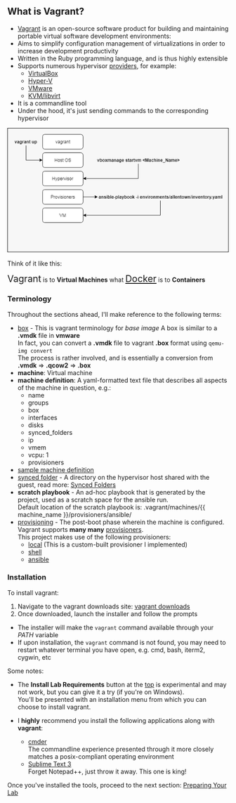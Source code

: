 <div id="vagrant_introduction" class="section">

## What is Vagrant?

* [Vagrant](https://www.vagrantup.com/) is an  open-source software product for building and 
maintaining portable virtual software development environments:
* Aims to simplify configuration management of virtualizations in order to increase development productivity 
* Written in the Ruby programming language, and is thus highly extensible
* Supports numerous hypervisor [providers](https://www.vagrantup.com/docs/providers/), for example:
    - [VirtualBox](https://www.vagrantup.com/docs/virtualbox/)
    - [Hyper-V](https://www.vagrantup.com/docs/hyperv/)
    - [VMware](https://www.vagrantup.com/docs/vmware/)
    - [KVM/libvirt](https://github.com/vagrant-libvirt/vagrant-libvirt)
* It is a commandline tool
* Under the hood, it's just sending commands to the corresponding hypervisor 

![Vagrant 'talking' to Virtualbox](lab1/assets/images/vagrant_up_diagram.png)

Think of it like this:

<span style="font-size: 1.5em">Vagrant</span> is to **Virtual Machines** what <span style="font-size: 1.5em">[Docker](https://www.docker.com/)</span> is to **Containers**

### Terminology

Throughout the sections ahead, I'll make reference to the following terms:

- [box](https://www.vagrantup.com/docs/boxes.html) - This is vagrant terminology for *base image*
A box is similar to a **.vmdk** file in **vmware**<br />
In fact, you can convert a **.vmdk** file to vagrant **.box** format using `qemu-img convert`<br />
The process is rather involved, and is essentially a conversion from **.vmdk** => **.qcow2** => **.box**
- **machine**: Virtual machine
- **machine definition**: A yaml-formatted text file that describes all aspects of the machine in question, e.g.:
	- name
  	- groups
	- box
  	- interfaces
  	- disks
  	- synced_folders
    - ip
  	- vmem
  	- vcpu: 1
  	- provisioners
- [sample machine definition](environments/contoso/machines/!vagrant_group/!vagrant_machine.yaml)
- [synced folder](https://www.vagrantup.com/docs/synced-folders/) - A directory on the hypervisor host shared with the guest, read more: [Synced Folders](https://www.vagrantup.com/docs/synced-folders/)
- **scratch playbook** - An ad-hoc playbook that is generated by the project, used as a scratch space for the ansible run.<br />
  Default location of the scratch playbook is: .vagrant/machines/{{ machine_name }}/provisioners/ansible/
- [provisioning](https://www.vagrantup.com/docs/provisioning/) - The post-boot phase wherein the machine is configured. Vagrant supports **many many** [provisioners](https://www.vagrantup.com/docs/provisioning/basic_usage.html).<br />
This project makes use of the following provisioners:
	- [local](!provisioners_rb_url) (This is a custom-built provisioner I implemented)
	- [shell](https://www.vagrantup.com/docs/provisioning/shell.html)
	- [ansible](https://www.vagrantup.com/docs/provisioning/ansible.html)

### Installation

To install vagrant:

1. Navigate to the vagrant downloads site: [vagrant downloads](https://www.vagrantup.com/downloads.html)
1. Once downloaded, launch the installer and follow the prompts
  - The installer will make the `vagrant` command available through your *PATH* variable
  - If upon installation, the `vagrant` command is not found, you may need to restart whatever terminal you have open, e.g. cmd, bash, iterm2, cygwin, etc

Some notes:

- The **Install Lab Requirements** button at the <a href="#" class="flash" data-selector="#requirements" data-duration="300">top</a> is experimental and may not work, but you can give it a try (if you're on Windows).<br />
  You'll be presented with an installation menu from which you can choose to install vagrant.

- I **highly** recommend you install the following applications along with **vagrant**:
  - [cmder](http://cmder.net/)<br />
    The commandline experience presented through it more closely matches a posix-compliant operating environment
  - [Sublime Text 3](https://www.sublimetext.com/3)<br />
    Forget Notepad++, just throw it away. This one is king!

Once you've installed the tools, proceed to the next section: <a href="#" id="vagrant_lab" class="section_link">Preparing Your Lab</a>

</div>